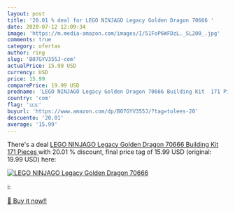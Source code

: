 ```yaml
---
layout: post
title: '20.01 % deal for LEGO NINJAGO Legacy Golden Dragon 70666 '
date: 2020-07-12 12:09:34
image: 'https://m.media-amazon.com/images/I/51FoP6WFDzL._SL200_.jpg'
comments: true
category: ofertas
author: ring
slug: 'B07GYV355J-com'
actualPrice: 15.99 USD
currency: USD
price: 15.99
comparePrice: 19.99 USD
prodname: 'LEGO NINJAGO Legacy Golden Dragon 70666 Building Kit  171 Pieces '
country: 'com'
flag: '🇺🇸'
buyurl: 'https://www.amazon.com/dp/B07GYV355J/?tag=tolees-20'
descuento: '20.01'
average: '15.99'
---
```


There's a deal [LEGO NINJAGO Legacy Golden Dragon 70666 Building Kit  171 Pieces ](https://www.amazon.com/dp/B07GYV355J/?tag=tolees-20)  with  20.01 % discount, final price tag of  15.99 USD (original: 19.99 USD) here:

[![LEGO NINJAGO Legacy Golden Dragon 70666 ](https://m.media-amazon.com/images/I/51FoP6WFDzL._SL200_.jpg)](https://www.amazon.com/dp/B07GYV355J/?tag=tolees-20)

ℹ️:


[🛒 Buy it now!!](https://www.amazon.com/dp/B07GYV355J/?tag=tolees-20)
